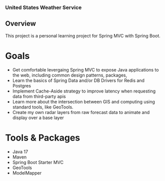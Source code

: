 ### United States Weather Service
## Overview
This project is a personal learning project for Spring MVC with Spring Boot. 
# Goals
- Get comfortable levergaing Spring MVC to expose Java applications to the web, including common design patterns, packages,
- Learn the basics of Spring Data and/or DB Drivers for Redis and Postgres
- Implement Cache-Aside strategy to improve latency when requesting data from third-party apis
- Learn more about the intersection between GIS and computing using standard tools, like GeoTools.
- Create my own radar layers from raw forecast data to animate and display over a base layer
# Tools & Packages
- Java 17
- Maven
- Spring Boot Starter MVC
- GeoTools
- ModelMapper
